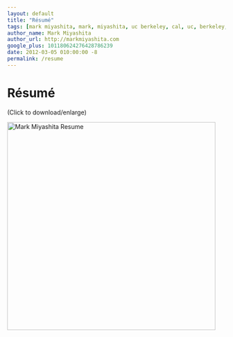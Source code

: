 ```yaml
---
layout: default
title: "Résumé"
tags: [mark miyashita, mark, miyashita, uc berkeley, cal, uc, berkeley, university of california, berkeley, computer science, cs, eecs, electrical engineering, mac, iphone, mac os x, mac hints, binaryage, mac hints from binaryage, tutorial, blog, apple, technology]
author_name: Mark Miyashita
author_url: http://markmiyashita.com
google_plus: 101180624276428786239
date: 2012-03-05 010:00:00 -8
permalink: /resume
---
```


<h1>Résumé</h1>
(Click to download/enlarge)

<a href="{{site.url}}/downloads/mark_miyashita_resume.pdf"><img class="clear blog-image-full-border" width="480" src="{{site.url}}/downloads/mark_miyashita_resume.jpg" title="Mark Miyashita Resume"></a>